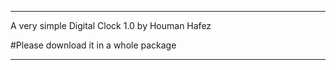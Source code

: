 _________________________________________________

A very simple Digital Clock 1.0 by Houman Hafez

#Please download it in a whole package

_________________________________________________
